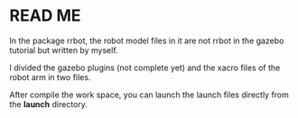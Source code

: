 # READ ME

In the package rrbot, the robot model files in it are not rrbot in the gazebo tutorial but written by myself.

I divided the gazebo plugins (not complete yet) and the xacro files of the robot arm in two files.

After compile the work space, you can launch the launch files directly from the **launch** directory.